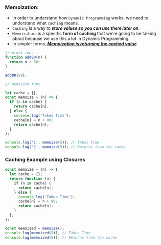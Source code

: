 ### Memoization:

- In order to understand how `Dynamic Programming` works, we need to understand what `caching` means.
- `Caching` is a way to **_store values so you can use them later on_**.
- `Memoization` is a specific **form of caching** that we're going to be talking about because we use this a lot in Dynamic Programming.
- In simpler terms, <ins>**_Memoization is returning the cached value_**</ins>

```js
//normal func
function add80(n) {
  return n + 80;
}

add80(89);
```

```js
// memoized func

let cache = {};
const memoize = (n) => {
  if (n in cache) {
    return cache[n];
  } else {
    console.log('Takes Time');
    cache[n] = n + 80;
    return cache[n];
  }
};

console.log('1', memoize(5)); // Takes Time
console.log('2', memoize(5)); // Returns from the cache
```

### Caching Example using Closures

```js
const memoize = (n) => {
  let cache = {};
  return function (n) {
    if (n in cache) {
      return cache[n];
    } else {
      console.log('Takes Time');
      cache[n] = n + 80;
      return cache[n];
    }
  };
};

const memoized = memoize();
console.log(memoized(5)); // Takes Time
console.log(memoized(5)); // Returns from the cache
```
